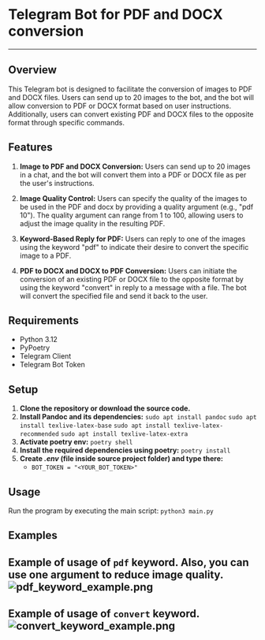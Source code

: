 # Telegram Bot for PDF and DOCX conversion

---

## Overview
This Telegram bot is designed to facilitate the conversion of images to PDF and DOCX files. Users can send up to 20 images to the bot, and the bot will allow conversion to PDF or DOCX format based on user instructions. Additionally, users can convert existing PDF and DOCX files to the opposite format through specific commands.

## Features

1. **Image to PDF and DOCX Conversion:**
   Users can send up to 20 images in a chat, and the bot will convert them into a PDF or DOCX file as per the user's instructions.

2. **Image Quality Control:**
   Users can specify the quality of the images to be used in the PDF and docx by providing a quality argument (e.g., "pdf 10"). The quality argument can range from 1 to 100, allowing users to adjust the image quality in the resulting PDF.

3. **Keyword-Based Reply for PDF:**
   Users can reply to one of the images using the keyword "pdf" to indicate their desire to convert the specific image to a PDF.

4. **PDF to DOCX and DOCX to PDF Conversion:**
   Users can initiate the conversion of an existing PDF or DOCX file to the opposite format by using the keyword "convert" in reply to a message with a file. The bot will convert the specified file and send it back to the user.

## Requirements
- Python 3.12
- PyPoetry
- Telegram Client
- Telegram Bot Token

## Setup
1. **Clone the repository or download the source code.**
2. **Install Pandoc and its dependencies:**
   ```sudo apt install pandoc```
   ```sudo apt install texlive-latex-base```
   ```sudo apt install texlive-latex-recommended```
   ```sudo apt install texlive-latex-extra```
3. **Activate poetry env:** ```poetry shell```
4. **Install the required dependencies using poetry:** ```poetry install```
5. **Create *.env* (file inside source project folder) and type there:**
   - ```BOT_TOKEN = "<YOUR_BOT_TOKEN>"```

## Usage
Run the program by executing the main script: ```python3 main.py```

## Examples

Example of usage of `pdf` keyword. Also, you can use one argument to reduce image quality.
![pdf_keyword_example.png](examples/pdf_keyword_example.png)
---

Example of usage of `convert` keyword.
![convert_keyword_example.png](examples/convert_keyword_example.png)
---